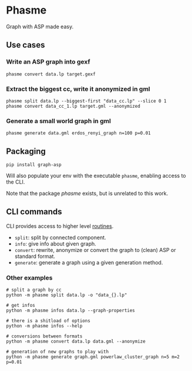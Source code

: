 # Phasme
Graph with ASP made easy.



## Use cases

### Write an ASP graph into gexf

    phasme convert data.lp target.gexf

### Extract the biggest cc, write it anonymized in gml

    phasme split data.lp --biggest-first "data_cc.lp" --slice 0 1
    phasme convert data_cc_1.lp target.gml --anonymized

### Generate a small world graph in gml

    phasme generate data.gml erdos_renyi_graph n=100 p=0.01


## Packaging

    pip install graph-asp

Will also populate your env with the executable `phasme`,
enabling access to the CLI.

Note that the package *phasme* exists, but is unrelated to this work.


## CLI commands
CLI provides access to higher level [routines](phasme/routines.py).

- `split`: split by connected component.
- `info`: give info about given graph.
- `convert`: rewrite, anonymize or convert the graph to (clean) ASP or standard format.
- `generate`: generate a graph using a given generation method.
<!-- - `compress`: produce the powergraph compression of given graph as a bubble file -->
<!-- - ``:  -->

### Other examples

    # split a graph by cc
    python -m phasme split data.lp -o "data_{}.lp"

    # get infos
    python -m phasme infos data.lp --graph-properties

    # there is a shitload of options
    python -m phasme infos --help

    # conversions between formats
    python -m phasme convert data.lp data.gml --anonymize

    # generation of new graphs to play with
    python -m phasme generate graph.gml powerlaw_cluster_graph n=5 m=2 p=0.01
